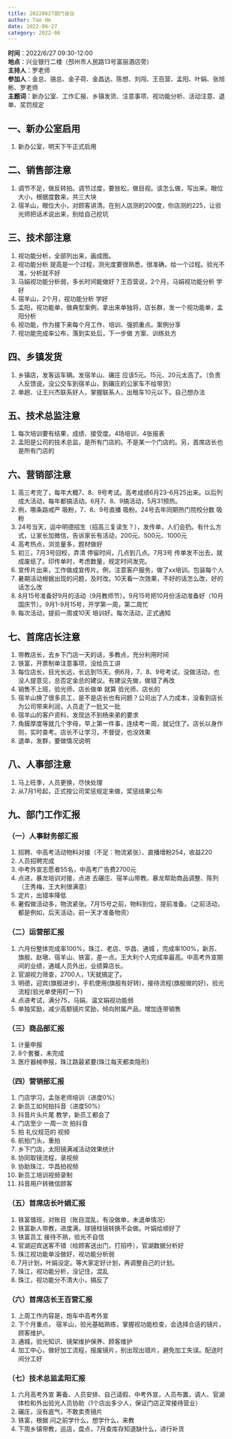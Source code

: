 ```yaml
---
title: 20220627部门会议
author: Tao He
date: 2022-06-27
category: 2022-06
---
```


 
**时间**：2022/6/27 09:30-12:00  
**地点**：兴业银行二楼（邳州市人民路13号富丽酒店旁）  
**主持人**：罗老师  
**参加人**：金总、骆总、金子荷、金昌达、陈想、刘闯、王百营、孟阳、叶娟、张旭彬、罗老师  
**主题词**：新办公室、工作汇报、乡镇发货、注意事项、视功能分析、活动注意、退单、奖罚规定  



## 一、新办公室启用
1. 新办公室，明天下午正式启用

## 二、销售部注意
1. 调节不足，做反转拍。调节过度，要放松，做目视。该怎么做，写出来。眼位大小，根据度数来，共三大块
2. 宿羊山，眼位大小，对顾客讲清。在别人店测的200度，你店测的225，让验光师把话术说出来，别给自己挖坑

## 三、技术部注意
1. 视功能分析，全部列出来，画成图。
2. 视功能分析 提高是一个过程，测光度要很熟悉，很准确，给一个过程。验光不准，分析就不好
3. 马娟视功能分析弱，多长时间能做好？王百营说，2个月，马娟视功能分析 学好
4. 宿羊山，2个月，视功能分析 学好
5. 孟阳，视功能单，做典型案例，拿出来单独将，店长群，发一个视功能单，孟阳分析
6. 视功能，作为接下来每个月工作、培训、强抓重点。案例分享
7. 视功能完成率公布，落到实处后，下一步做 方案、训练处方


## 四、乡镇发货
1. 乡镇店，发客运车辆。发宿羊山、碾庄 应该5元。15元、20元太高了。（负责人反馈说，没公交车到宿羊山，到碾庄的公家车不给带货）
2. 单趟、让王兴杰联系好人，掌握联系人，出租车10元以下。自己想办法


## 五、技术总监注意
1. 每次培训要有结果，成绩、接受度。4场培训，4张报表
2. 孟阳是公司的技术总监，是所有门店的。不是某一个门店的。另，首席店长也是所有门店的




## 六、营销部注意
1. 高三考完了，每年大概7、8、9号考试。高考成绩6月23-6月25出来。以后列成大活动，每年都搞活动。6月7、8、9搞活动，5月31预热。
2. 例，哪条路戒严  吸粉，7、8、9号直播 吸粉。24号去年同期热门院校分数 吸粉
3. 24号当天，运中明德招生（招高三复读生？），发传单，人们会扔。有什么方式，让家长加微信，告诉家长有活动，200元、500元、1000元
4. 高考热点，浏览量多，题材做好
5. 初三，7月3号回校，弄清 停留时间，几点到几点。7月3号 传单发不出去，就成废纸了。印传单时，考虑数量，规定时间发完。
6. 宣传片出来，工作做成宣传片。例，注意客户服务，做了xx培训。包装每个人
7. 暑期活动根据出现的问题，及时改。10天看一次效果，不好的话怎么改，好的话怎么改
8. 8月15号准备好9月的活动（9月教师节）。9月15号把10月份活动准备好（10月国庆节）。9月1-9月15号，开学第一周，第二周忙
9. 每次活动，提前一周或10天 培训好。每次活动，正式通知


## 七、首席店长注意
1. 带教店长，去乡下门店一天的话，多教点，充分利用时间
2. 铁富，开票制单注意事项，没给员工讲
3. 每位店长，目光长远，长远到15天。例6月，7、8、9号考试，没做活动，也没人提意见，总否定金总的建议。有建议先做，做错了再改
4. 销售不上班，验光师、店长做单 就算 验光师、店长的
5. 宿羊山换了很多员工，是不是店长也有问题？公司出了人力成本，没看到店长为公司带来利润，人员走了一批又一批
6. 宿羊山的客户资料，发现达不到杨来弟的要求
7. 角膜厚度等就几个字母，早上第一件事，连续考一周，就记住了。店长以身作则，实时查考。店长不让学习，不督促，也没效果
8. 退单，发群，要做情况说明



## 八、人事部注意
1. 马上旺季，人员更换，尽快处理
2. 从7月1号起，正式按公司奖惩规定来做，奖惩结果公布


## 九、部门工作汇报
### （一）人事财务部汇报
1. 招聘、中高考活动物料对接（不足：物流紧张）、直播增粉254，收益220
2. 人员招聘完成
3. 中考外宣志愿者55名，中高考广告费2700元
4. 点进，暴龙培训对接，点进 去碾庄、宿羊山带教。暴龙帮助商品调整、陈列（王秀梅，王大利很满意）
5. 定片，出错率降低
6. 暑假做活动多，物流紧张。7月15号之前，物料到位，提前准备。（之前活动，都是例如，后天活动，前一天才准备物资）

### （二）运营部汇报
1. 六月份整体完成率100%，珠江、老店、华昌、通城 ，完成率100%，新苏、旗舰、赵墩、宿羊山、铁富，差一点。王大利个人完成率最高。中高考外宣期间的业绩，通城人员外出，业绩算店长。
2. 官湖视力筛查，2700人，1天就搞定了。
3. 明德，迎宾(旗舰进步)，手机使用(旗舰有好转)，接待流程(旗舰做的好)，验光流程(验光单使用盯一下)
4. 点进考试，满分75，马娟、温文娟视功能弱
5. 单独奖励，减少高额镜片奖励，倾向附属产品，增加连带销售

### （三）商品部汇报
1. 计量申报
2. 8个套餐，未完成
3. 医疗器械申报，珠江路最紧要(珠江每天都卖隐形)

### （四）营销部汇报
1. 门店学习，孟张老师培训（进度0%）
2. 新员工如何拍抖音（进度50%）
3. 抖音片头片尾 教学，新员工都会了
4. 门店至少 一周一次 拍抖音
5. 拍 礼仪规范的 视频
6. 航拍门头，重拍
7. 乡下门店，太阳镜满减活动效果统计
8. 协同取镜流程，录视频
9. 协助珠江、华昌拍视频
10. 新员工培训视频录制
11. 抖音用户转微信顾客

### （五）首席店长叶娟汇报
1. 铁富值班，对账目（账目混乱，有没做单，未退单情况）
2. 铁富新人带教，进度满，球镜柱镜转换不会做。叶娟给顺好了
3. 铁富员工 接待不熟，验光不自信
4. 官湖迎宾送客不错（给顾客送出门，打招呼），官湖数据分析好
5. 珠江视功能单没做好，视功能分析弱
6. 7月计划，叶娟没定。等大家定好计划，再调整自己的计划。
7. 珠江，视功能分析，没记住，混乱
8. 珠江，视功能分不清大小，搞反了

### （六）首席店长王百营汇报
1. 上周工作内容是，炮车中高考外宣
2. 下个月重点， 宿羊山，验光基础熟练，掌握视功能检查，会选择合适的镜片，顾客维护。
3. 通城，验光知识、镜架维护保养、顾客维护
4. 加工中心，做好加工流程，报废镜片，别出现出错片，避免加工失误。配送时间分工好

### （七）技术总监孟阳汇报
1. 六月高考外宣 筹备、人员安排、自己请假、中考外宣，人员布置，调人、官湖体检和外出验光人员协助（1个店出多少人，保证门店正常接待营业）
2. 碾庄，没有底气，不敢卖贵镜片
3. 铁富，根据 问之前学什么，想学什么，来教
4. 下周乡镇带教，巡店，盘点，7月查库存知道缺什么，进行补货


